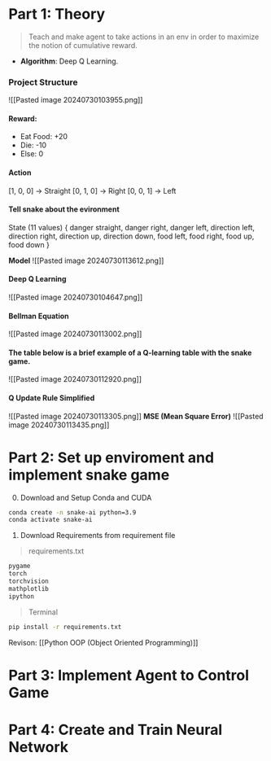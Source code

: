 # Part 1: Theory
> Teach and make agent to take actions in an env in order to maximize the notion of cumulative reward.
 + **Algorithm**: Deep Q Learning.

### Project Structure 
![[Pasted image 20240730103955.png]]

#### Reward:
+ Eat Food: +20
+ Die: -10
+ Else: 0

#### Action
[1, 0, 0] -> Straight
[0, 1, 0] -> Right
[0, 0, 1] -> Left

#### Tell snake about the evironment
State (11 values)
{ 
	danger straight, danger right, danger left,
	direction left, direction right,
	direction up, direction down,
	food left, food right,
	food up, food down
}

**Model**
![[Pasted image 20240730113612.png]]


#### Deep Q Learning 
![[Pasted image 20240730104647.png]]

#### Bellman Equation
![[Pasted image 20240730113002.png]]

#### The table below is a brief example of a Q-learning table with the snake game.
![[Pasted image 20240730112920.png]]

#### Q Update Rule Simplified
![[Pasted image 20240730113305.png]]
**MSE (Mean Square Error)**
![[Pasted image 20240730113435.png]]


# Part 2: Set up enviroment and implement snake game

0) Download and Setup Conda and CUDA
```sh
conda create -n snake-ai python=3.9
conda activate snake-ai
```
1) Download Requirements from requirement file

>requirements.txt
```txt
pygame
torch
torchvision
mathplotlib
ipython
```
	
>Terminal 
```sh
pip install -r requirements.txt
```
Revison: [[Python OOP (Object Oriented Programming)]]


# Part 3: Implement Agent to Control Game



# Part 4: Create and Train Neural Network


